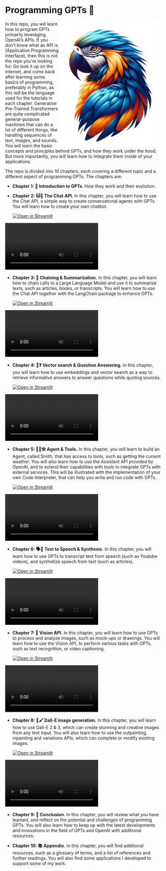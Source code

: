 # Programming GPTs 🦜

<img align="right" src="./img/parrot.png" height="400px"/>

In this repo, you will learn how to program GPTs primarily leveraging OpenAI’s APIs. If you don’t know what an API is (Application Programming Interface), then this is not the repo you’re looking for. Go look it up on the internet, and come back after learning some basics of programming, preferably in Python, as this will be the language used for the tutorials in each chapter.
Generative Pre-Trained Transformers are quite complicated general-purpose machines that can do a lot of different things, like handling sequences of text, images, and sounds. You will learn the basic concepts and principles behind GPTs, and how they work under the hood. But more importantly, you will learn how to integrate them inside of your applications.

The repo is divided into 10 chapters, each covering a different topic and a different aspect of programming GPTs. The chapters are:
- **Chapter 1: 🤖 Introduction to GPTs**. How they work and their evolution. 

- **Chapter 2: 🐱💬 The Chat API.** In this chapter, you will learn how to use the Chat API, a simple way to create conversational agents with GPTs. You will learn how to create your own chatbot.

    [![Open in Streamlit](https://static.streamlit.io/badges/streamlit_badge_black_white.svg)](https://chat48.streamlit.app/)

<video src="https://github.com/slevin48/openai/assets/12418115/91b2c4c6-7338-4f51-9440-16e59626378d" controls="controls" style="max-width: 730px;"></video>

- **Chapter 3: 🔗 Chaining & Summarization.** In this chapter, you will learn how to chain calls to a Large Language Model and use it to summarize texts, such as articles, books, or transcripts. You will learn how to use the Chat API together with the LangChain package to enhance GPTs.

    [![Open in Streamlit](https://static.streamlit.io/badges/streamlit_badge_black_white.svg)](https://teams-summarizer.streamlit.app/)

<video src="https://user-images.githubusercontent.com/12418115/229315555-c9d2077a-a2ed-4538-816c-ce0b9cece761.webm" controls="controls" style="max-width: 730px;"></video>

- **Chapter 4: 🔎❓ Vector search & Question Answering.** In this chapter, you will learn how to use embeddings and vector search as a way to retrieve informative answers to answer questions while quoting sources. 

    [![Open in Streamlit](https://static.streamlit.io/badges/streamlit_badge_black_white.svg)](https://ask-impromptu.streamlit.app/)

<video src="https://github.com/slevin48/openai/assets/12418115/b37ec63c-1a7d-4c81-a4b0-5f10f7ceb428" controls="controls" style="max-width: 730px;"></video>

- **Chapter 5: 🕵️‍♀️🛠️ Agent & Tools.** In this chapter, you will learn to build an Agent, called Smith, that has access to tools, such as getting the current weather. You will also learn how to use the Assistant API provided by OpenAI, and to extend their capabilities with tools to integrate GPTs with external services. This will be illustrated with the implementation of your own Code Interpreter, that can help you write and run code with GPTs.

    [![Open in Streamlit](https://static.streamlit.io/badges/streamlit_badge_black_white.svg)](https://ask-smith.streamlit.app/)

<video src="https://github.com/slevin48/openai/assets/12418115/f8e0a3e6-50c9-4eb9-961f-177000a2d7f4" controls="controls" style="max-width: 730px;"></video>

- **Chapter 6: 🗣️📢 Text to Speech & Synthesis.** In this chapter, you will learn how to use GPTs to transcript text from speech (such as Youtube videos), and synthetize speech from text (such as articles). 

    [![Open in Streamlit](https://static.streamlit.io/badges/streamlit_badge_black_white.svg)](https://conseil-dami.streamlit.app/)

<video src="https://github.com/slevin48/ami/assets/12418115/6d12b2dd-b349-48be-bdf9-4efafae4e0bf" controls="controls" style="max-width: 730px;"></video>


- **Chapter 7: 👀 Vision API.** In this chapter, you will learn how to use GPTs to process and analyze images, such as mock-ups or drawings. You will learn how to use the Vision API, to perform various tasks with GPTs, such as text recognition, or video captioning.

    [![Open in Streamlit](https://static.streamlit.io/badges/streamlit_badge_black_white.svg)](https://chat-vision.streamlit.app/)

<video src="https://github.com/slevin48/openai/assets/12418115/1a83c37c-b105-42cf-b2d7-b25656824e13" controls="controls" style="max-width: 730px;"></video>

- **Chapter 8: 🎨🖌️ Dall-E image generation.** In this chapter, you will learn how to use Dall-E 2 & 3, which can create stunning and creative images from any text input. You will also learn how to use the outpainting, inpainting and variations APIs, which can complete or modify existing images.

    [![Open in Streamlit](https://static.streamlit.io/badges/streamlit_badge_black_white.svg)](https://openai-image.streamlit.app/)

<video src="https://github.com/slevin48/openai/assets/12418115/3726aa2c-67e0-474c-909f-5cb54eaa39db" controls="controls" style="max-width: 730px;"></video>

- **Chapter 9: 📌 Conclusion.** In this chapter, you will review what you have learned, and reflect on the potential and challenges of programming GPTs. You will also learn how to keep up with the latest developments and innovations in the field of GPTs and OpenAI with additional resources.

- **Chapter 10: 📚 Appendix.** In this chapter, you will find additional resources, such as a glossary of terms, and a list of references and further readings. You will also find some applications I developed to support some of my work.